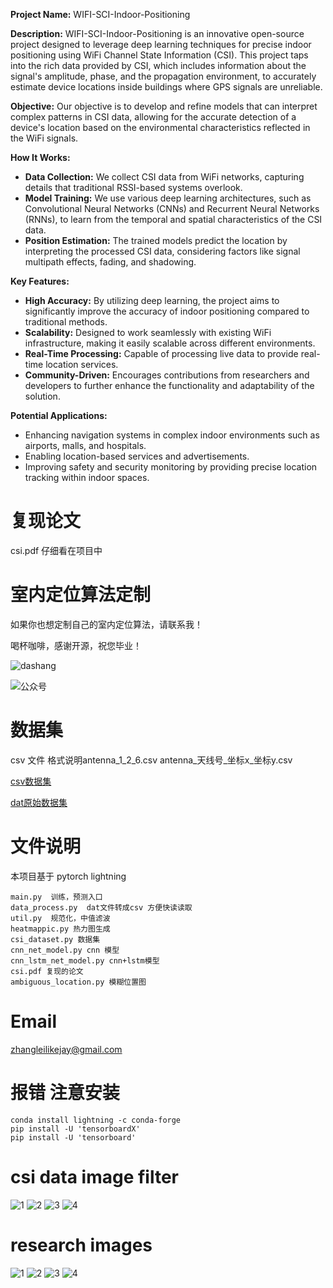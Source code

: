 

**Project Name:** 
WIFI-SCI-Indoor-Positioning


**Description:**
WIFI-SCI-Indoor-Positioning is an innovative open-source project designed to leverage deep learning techniques for precise indoor positioning using WiFi Channel State Information (CSI). This project taps into the rich data provided by CSI, which includes information about the signal's amplitude, phase, and the propagation environment, to accurately estimate device locations inside buildings where GPS signals are unreliable.

**Objective:**
Our objective is to develop and refine models that can interpret complex patterns in CSI data, allowing for the accurate detection of a device's location based on the environmental characteristics reflected in the WiFi signals.

**How It Works:**
- **Data Collection:** We collect CSI data from WiFi networks, capturing details that traditional RSSI-based systems overlook.
- **Model Training:** We use various deep learning architectures, such as Convolutional Neural Networks (CNNs) and Recurrent Neural Networks (RNNs), to learn from the temporal and spatial characteristics of the CSI data.
- **Position Estimation:** The trained models predict the location by interpreting the processed CSI data, considering factors like signal multipath effects, fading, and shadowing.

**Key Features:**
- **High Accuracy:** By utilizing deep learning, the project aims to significantly improve the accuracy of indoor positioning compared to traditional methods.
- **Scalability:** Designed to work seamlessly with existing WiFi infrastructure, making it easily scalable across different environments.
- **Real-Time Processing:** Capable of processing live data to provide real-time location services.
- **Community-Driven:** Encourages contributions from researchers and developers to further enhance the functionality and adaptability of the solution.

**Potential Applications:**
- Enhancing navigation systems in complex indoor environments such as airports, malls, and hospitals.
- Enabling location-based services and advertisements.
- Improving safety and security monitoring by providing precise location tracking within indoor spaces.

# 复现论文
csi.pdf 仔细看在项目中

# 室内定位算法定制
如果你也想定制自己的室内定位算法，请联系我！

喝杯咖啡，感谢开源，祝您毕业！

![dashang](https://github.com/zhangleino1/WIFI-SCI-Indoor-Positioning/blob/main/dashang.png)

![公众号](https://img-blog.csdnimg.cn/9996d8ee490a402aaa7243ba84aef175.png)

# 数据集
csv 文件 格式说明antenna_1_2_6.csv  antenna_天线号_坐标x_坐标y.csv

[csv数据集](https://pan.quark.cn/s/be9b44dd75b6)

[dat原始数据集](https://pan.quark.cn/s/b2349706d0f6)



# 文件说明
本项目基于 pytorch lightning 
```
main.py  训练，预测入口
data_process.py  dat文件转成csv 方便快读读取
util.py  规范化，中值滤波
heatmappic.py 热力图生成
csi_dataset.py 数据集
cnn_net_model.py cnn 模型
cnn_lstm_net_model.py cnn+lstm模型
csi.pdf 复现的论文
ambiguous_location.py 模糊位置图
```
# Email
zhangleilikejay@gmail.com

# 报错 注意安装
```
conda install lightning -c conda-forge
pip install -U 'tensorboardX'
pip install -U 'tensorboard'
```
# csi data image filter

![1](https://github.com/zhangleino1/WIFI-SCI-Indoor-Positioning/blob/main/1.png)
![2](https://github.com/zhangleino1/WIFI-SCI-Indoor-Positioning/blob/main/2.png)
![3](https://github.com/zhangleino1/WIFI-SCI-Indoor-Positioning/blob/main/3.png)
![4](https://github.com/zhangleino1/WIFI-SCI-Indoor-Positioning/blob/main/4.png)

# research images
![1](https://github.com/zhangleino1/WIFI-SCI-Indoor-Positioning/blob/main/Figure_1.png)
![2](https://github.com/zhangleino1/WIFI-SCI-Indoor-Positioning/blob/main/cnn_cdf.png)
![3](https://github.com/zhangleino1/WIFI-SCI-Indoor-Positioning/blob/main/微信图片_20240718185423.png)
![4](https://cdn.nlark.com/yuque/0/2024/png/354158/1721299909950-46a16f6b-cbd8-40fb-9833-35be7e0d0c5c.png?x-oss-process=image%2Fformat%2Cwebp%2Fresize%2Cw_1303%2Climit_0)



